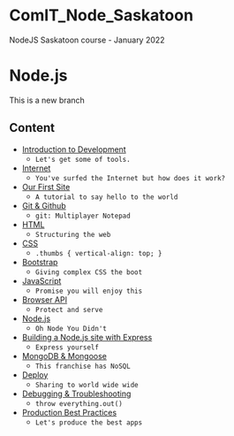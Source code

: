 # ComIT_Node_Saskatoon
NodeJS Saskatoon course - January 2022
# Node.js

This is a new branch

## Content

* [Introduction to Development](intro.md)
  * `Let's get some of tools.`
* [Internet](internet.md)
  * `You've surfed the Internet but how does it work?`
* [Our First Site](first-site.md)
  * `A tutorial to say hello to the world`
* [Git & Github](git.md)
  * `git: Multiplayer Notepad`
* [HTML](html.md)
  * `Structuring the web`
* [CSS](css.md)
  * `.thumbs { vertical-align: top; }`
* [Bootstrap](bootstrap.md)
  * `Giving complex CSS the boot`
* [JavaScript](javascript.md)
  * `Promise you will enjoy this`
* [Browser API](browserapi.md)
  * `Protect and serve`
* [Node.js](nodejs.md)
  * `Oh Node You Didn't`
* [Building a Node.js site with Express](buildingsite.md)
  * `Express yourself`
* [MongoDB & Mongoose](mongodb.md)
  * `This franchise has NoSQL`
* [Deploy](deploy.md)
  * `Sharing to world wide wide`
* [Debugging & Troubleshooting](debug.md)
  * `throw everything.out()`
* [Production Best Practices](practices.md)
  * `Let's produce the best apps`
